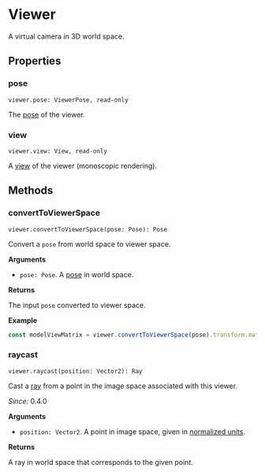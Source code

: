 # Viewer

A virtual camera in 3D world space.

## Properties

### pose

`viewer.pose: ViewerPose, read-only`

The [pose](viewer-pose.md) of the viewer.

### view

`viewer.view: View, read-only`

A [view](view.md) of the viewer (monoscopic rendering).

## Methods

### convertToViewerSpace

`viewer.convertToViewerSpace(pose: Pose): Pose`

Convert a `pose` from world space to viewer space.

**Arguments**

* `pose: Pose`. A [pose](pose.md) in world space.

**Returns**

The input `pose` converted to viewer space.

**Example**

```js
const modelViewMatrix = viewer.convertToViewerSpace(pose).transform.matrix;
```

### raycast

`viewer.raycast(position: Vector2): Ray`

Cast a [ray](ray.md) from a point in the image space associated with this viewer.

*Since:* 0.4.0

**Arguments**

* `position: Vector2`. A point in image space, given in [normalized units](trackable-pointer.md).

**Returns**

A ray in world space that corresponds to the given point.
